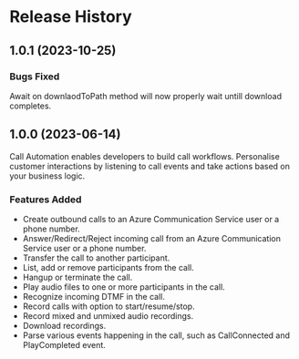 # Release History

## 1.0.1 (2023-10-25)

### Bugs Fixed
Await on downlaodToPath method will now properly wait untill download completes.

## 1.0.0 (2023-06-14)
Call Automation enables developers to build call workflows. Personalise customer interactions by listening to call events and take actions based on your business logic.

### Features Added
- Create outbound calls to an Azure Communication Service user or a phone number.
- Answer/Redirect/Reject incoming call from an Azure Communication Service user or a phone number.
- Transfer the call to another participant.
- List, add or remove participants from the call.
- Hangup or terminate the call.
- Play audio files to one or more participants in the call.
- Recognize incoming DTMF in the call.
- Record calls with option to start/resume/stop.
- Record mixed and unmixed audio recordings.
- Download recordings.
- Parse various events happening in the call, such as CallConnected and PlayCompleted event.
